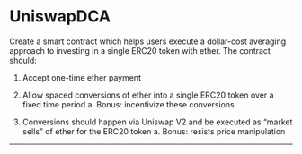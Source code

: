 # UniswapDCA

Create a smart contract which helps users execute a dollar-cost averaging approach to investing
in a single ERC20 token with ether. The contract should:

1. Accept one-time ether payment

2. Allow spaced conversions of ether into a single ERC20 token over a fixed time period
a. Bonus: incentivize these conversions

3. Conversions should happen via Uniswap V2 and be executed as “market sells” of ether for
the ERC20 token
a. Bonus: resists price manipulation

---------------

